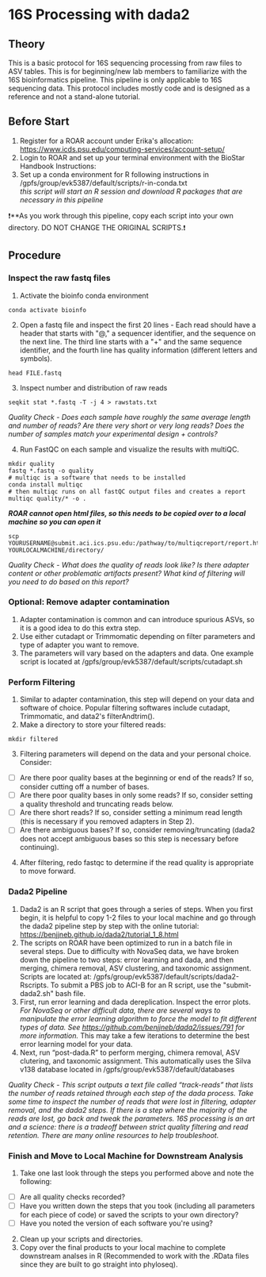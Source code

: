 # 16S Processing with dada2

## Theory
This is a basic protocol for 16S sequencing processing from raw files to ASV tables. This is for beginning/new lab members to familiarize with the 16S bioinformatics pipeline. This pipeline is only applicable to 16S sequencing data. This protocol includes mostly code and is designed as a reference and not a stand-alone tutorial.

## Before Start

1. Register for a ROAR account under Erika's allocation: https://www.icds.psu.edu/computing-services/account-setup/
2. Login to ROAR and set up your terminal environment with the BioStar Handbook Instructions: 
3. Set up a conda environment for R following instructions in /gpfs/group/evk5387/default/scripts/r-in-conda.txt  
*this script will start an R session and download R packages that are necessary in this pipeline*

❗**As you work through this pipeline, copy each script into your own directory. DO NOT CHANGE THE ORIGINAL SCRIPTS.❗

## Procedure

### Inspect the raw fastq files

1. Activate the bioinfo conda environment  

``` conda activate bioinfo ```  

2. Open a fastq file and inspect the first 20 lines - Each read should have a header that starts with "@," a sequencer identifier, and the sequence on the next line. The third line starts with a "+" and the same sequence identifier, and the fourth line has quality information (different letters and symbols).  

``` head FILE.fastq ```  

3. Inspect number and distribution of raw reads  

``` seqkit stat *.fastq -T -j 4 > rawstats.txt ```  

*Quality Check - Does each sample have roughly the same average length and number of reads? Are there very short or very long reads? Does the number of samples match your experimental design + controls?*

4. Run FastQC on each sample and visualize the results with multiQC.

``` # make a new directory to store fastQC output files
mkdir quality
fastq *.fastq -o quality
# multiqc is a software that needs to be installed
conda install multiqc
# then multiqc runs on all fastQC output files and creates a report
multiqc quality/* -o .
```

***ROAR cannot open html files, so this needs to be copied over to a local machine so you can open it***

```# on your local terminal
scp YOURUSERNAME@submit.aci.ics.psu.edu:/pathway/to/multiqcreport/report.html YOURLOCALMACHINE/directory/
```

*Quality Check - What does the quality of reads look like? Is there adapter content or other problematic artifacts present? What kind of filtering will you need to do based on this report?*

### Optional: Remove adapter contamination

1. Adapter contamination is common and can introduce spurious ASVs, so it is a good idea to do this extra step. 
2. Use either cutadapt or Trimmomatic depending on filter parameters and type of adapter you want to remove. 
3. The parameters will vary based on the adapters and data. One example script is located at /gpfs/group/evk5387/default/scripts/cutadapt.sh

### Perform Filtering

1. Similar to adapter contamination, this step will depend on your data and software of choice. Popular filtering softwares include cutadapt, Trimmomatic, and data2's filterAndtrim().
2. Make a directory to store your filtered reads:

``` mkdir filtered ```

3. Filtering parameters will depend on the data and your personal choice. Consider:
- [ ] Are there poor quality bases at the beginning or end of the reads? If so, consider cutting off a number of bases.
- [ ] Are there poor quality bases in only some reads? If so, consider setting a quality threshold and truncating reads below.
- [ ] Are there short reads? If so, consider setting a minimum read length (this is necessary if you removed adapters in Step 2).
- [ ] Are there ambiguous bases? If so, consider removing/truncating (dada2 does not accept ambiguous bases so this step is necessary before continuing).

4. After filtering, redo fastqc to determine if the read quality is appropriate to move forward.

### Dada2 Pipeline
1. Dada2 is an R script that goes through a series of steps. When you first begin, it is helpful to copy 1-2 files to your local machine and go through the dada2 pipeline step by step with the online tutorial: https://benjjneb.github.io/dada2/tutorial_1_8.html
2. The scripts on ROAR have been optimized to run in a batch file in several steps. Due to difficulty with NovaSeq data, we have broken down the pipeline to two steps: error learning and dada, and then merging, chimera removal, ASV clustering, and taxonomic assignment. Scripts are located at: /gpfs/group/evk5387/default/scripts/dada2-Rscripts. To submit a PBS job to ACI-B for an R script, use the "submit-dada2.sh" bash file.
3. First, run error learning and dada dereplication. Inspect the error plots. *For NovaSeq or other difficult data, there are several ways to manipulate the error learning algorithm to force the model to fit different types of data. See https://github.com/benjjneb/dada2/issues/791 for more information.* This may take a few iterations to determine the best error learning model for your data. 
4. Next, run “post-dada.R” to perform merging, chimera removal, ASV clutering, and taxonomic assignment. This automatically uses the Silva v138 database located in /gpfs/group/evk5387/default/databases

*Quality Check - This script outputs a text file called “track-reads” that lists the number of reads retained through each step of the dada process. Take some time to inspect the number of reads that were lost in filtering, adapter removal, and the dada2 steps. If there is a step where the majority of the reads are lost, go back and tweak the parameters. 16S processing is an art and a science: there is a tradeoff between strict quality filtering and read retention. There are many online resources to help troubleshoot.*

### Finish and Move to Local Machine for Downstream Analysis
1. Take one last look through the steps you performed above and note the following: 
- [ ] Are all quality checks recorded?
- [ ] Have you written down the steps that you took (including all parameters for each piece of code) or saved the scripts to your own directory?
- [ ] Have you noted the version of each software you're using?
2. Clean up your scripts and directories.
3. Copy over the final products to your local machine to complete downstream analses in R (Recommended to work with the .RData files since they are built to go straight into phyloseq).
